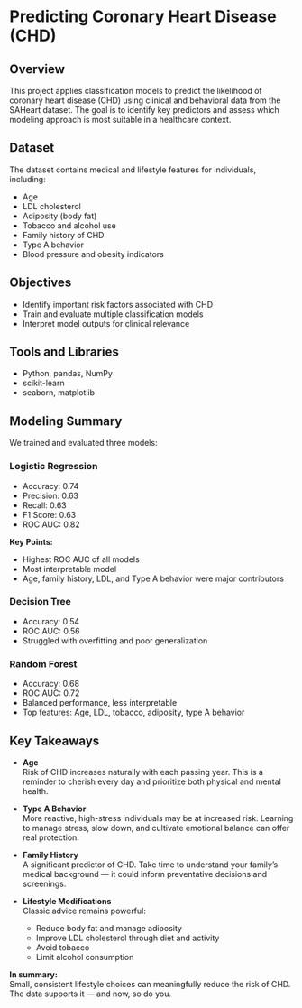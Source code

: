 # Predicting Coronary Heart Disease (CHD)

## Overview
This project applies classification models to predict the likelihood of coronary heart disease (CHD) using clinical and behavioral data from the SAHeart dataset. The goal is to identify key predictors and assess which modeling approach is most suitable in a healthcare context.

## Dataset
The dataset contains medical and lifestyle features for individuals, including:
- Age
- LDL cholesterol
- Adiposity (body fat)
- Tobacco and alcohol use
- Family history of CHD
- Type A behavior
- Blood pressure and obesity indicators

## Objectives
- Identify important risk factors associated with CHD
- Train and evaluate multiple classification models
- Interpret model outputs for clinical relevance

## Tools and Libraries
- Python, pandas, NumPy
- scikit-learn
- seaborn, matplotlib

## Modeling Summary

We trained and evaluated three models:

### Logistic Regression
- Accuracy: 0.74
- Precision: 0.63
- Recall: 0.63
- F1 Score: 0.63
- ROC AUC: 0.82

**Key Points:**
- Highest ROC AUC of all models
- Most interpretable model
- Age, family history, LDL, and Type A behavior were major contributors

### Decision Tree
- Accuracy: 0.54
- ROC AUC: 0.56
- Struggled with overfitting and poor generalization

### Random Forest
- Accuracy: 0.68
- ROC AUC: 0.72
- Balanced performance, less interpretable
- Top features: Age, LDL, tobacco, adiposity, type A behavior

## Key Takeaways

- **Age**  
  Risk of CHD increases naturally with each passing year. This is a reminder to cherish every day and prioritize both physical and mental health.

- **Type A Behavior**  
  More reactive, high-stress individuals may be at increased risk. Learning to manage stress, slow down, and cultivate emotional balance can offer real protection.

- **Family History**  
  A significant predictor of CHD. Take time to understand your family’s medical background — it could inform preventative decisions and screenings.

- **Lifestyle Modifications**  
  Classic advice remains powerful:
  - Reduce body fat and manage adiposity
  - Improve LDL cholesterol through diet and activity
  - Avoid tobacco
  - Limit alcohol consumption

**In summary:**  
Small, consistent lifestyle choices can meaningfully reduce the risk of CHD.  
The data supports it — and now, so do you.

